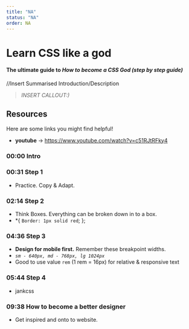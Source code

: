```yaml
---
title: "NA"
status: "NA"
order: NA
---
```


# Learn CSS like a god

#### The ultimate guide to *How to become a CSS God (step by step guide)* 

//Insert Summarised Introduction/Description

> *INSERT CALLOUT:)*

## Resources

Here are some links you might find helpful!

* **youtube** -> https://www.youtube.com/watch?v=c51RJtRFky4


### 00:00 Intro
### 00:31 Step 1
  - Practice. Copy & Adapt. 

### 02:14 Step 2
  - Think Boxes. Everything can be broken down in to a box.
  - *{
        `Border: 1px solid red`;
      };
### 04:36 Step 3
  - **Design for mobile first.** Remember these breakpoint widths.
  - *`sm - 640px, md - 768px, lg 1024px`*
  - Good to use value `rem` (1 rem = 16px) for relative & responsive text
### 05:44 Step 4
  - jankcss
### 09:38 How to become a better designer
  - Get inspired and onto to website.
